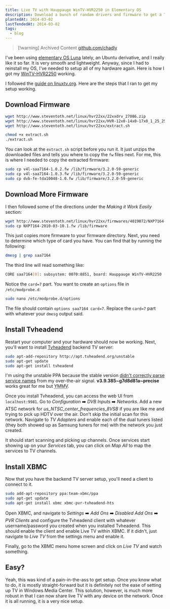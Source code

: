 ```yaml
---
title: Live TV with Hauppauge WinTV-HVR2250 in Elementary OS
description: Download a bunch of random drivers and firmware to get a TV card working in Linux.
plantedAt: 2014-03-02
lastTendedAt: 2014-03-02
tags:
  - blog
---
```

> [!warning] Archived Content
> [github.com/chadly](https://github.com/chadly/chadly.net)

I've been using [elementary OS Luna](http://elementaryos.org/) lately, an Ubuntu derivative, and I really like it so far. It is very smooth and lightweight. Anyway, since I had to reinstall my OS, I've needed to setup all of my hardware again. Here is how I got my [WinTV-HVR2250](http://hauppauge.com/site/products/data_hvr2250.html) working.

I followed the [guide on linuxtv.org](http://www.linuxtv.org/wiki/index.php/Hauppauge_WinTV-HVR-2200). Here are the steps that I ran to get my setup working.

## Download Firmware

```bash
wget http://www.steventoth.net/linux/hvr22xx/22xxdrv_27086.zip
wget http://www.steventoth.net/linux/hvr22xx/HVR-12x0-14x0-17x0_1_25_25271_WHQL.zip
wget http://www.steventoth.net/linux/hvr22xx/extract.sh

chmod +x extract.sh
./extract.sh
```

You can look at the `extract.sh` script before you run it. It just unzips the downloaded files and tells you where to copy the `fw` files next. For me, this is where I needed to copy the extracted firmware:

```bash
sudo cp v4l-saa7164-1.0.2.fw /lib/firmware/3.2.0-59-generic
sudo cp v4l-saa7164-1.0.3.fw /lib/firmware/3.2.0-59-generic
sudo cp dvb-fe-tda10048-1.0.fw /lib/firmware/3.2.0-59-generic
```

## Download More Firmware

I then followed some of the directions under the _Making it Work Easily_ section:

```bash
wget http://www.steventoth.net/linux/hvr22xx/firmwares/4019072/NXP7164-2010-03-10.1.fw
sudo cp NXP7164-2010-03-10.1.fw /lib/firmware
```

This just copies more firmware to your firmware directory. Next, you need to determine which type of card you have. You can find that by running the following:

```bash
dmesg | grep saa7164
```

The third line will read something like:

```bash
CORE saa7164[0]: subsystem: 0070:8851, board: Hauppauge WinTV-HVR2250 [card=7,insmod option]
```

Notice the `card=7` part. You want to create an `options` file in `/etc/modprobe.d`:

```bash
sudo nano /etc/modprobe.d/options
```

The file should contain `options saa7164 card=7`. Replace the `card=7` part with whatever your `dmesg` output said.

## Install Tvheadend

Restart your computer and your hardware should now be working. Next, you'll want to install [Tvheadend](https://tvheadend.org/) backend TV server:

```bash
sudo apt-add-repository http://apt.tvheadend.org/unstable
sudo apt-get update
sudo apt-get install tvheadend
```

<Alert type="warning" title="Warning">

I'm using the unstable PPA because the stable version [didn't correctly parse service names](https://tvheadend.org/issues/1695) from my over-the-air signal. **v3.9.385~g7d8d81a~precise** works great for me but <abbr title="Your mileage may vary">YMMV</abbr>.

</Alert>

Once you install Tvheadend, you can access the web UI from `localhost:9981`. Go to _Configuration_ ➡️ _DVB Inputs_ ➡️ _Networks_. Add a new ATSC network for _us_NTSC_center_frequencies_8VSB_ if you are like me and trying to pick up HDTV over the air. Don't skip the initial scan for this network. Navigate to _TV Adapters_ and enable each of the dual tuners listed (they both showed up as Samsung tuners for me) with the network you just created.

It should start scanning and picking up channels. Once services start showing up on your _Services_ tab, you can click on _Map All_ to map the services to TV channels.

## Install XBMC

Now that you have the backend TV server setup, you'll need a client to connect to it.

```bash
sudo add-apt-repository ppa:team-xbmc/ppa
sudo apt-get update
sudo apt-get install xbmc xbmc-pvr-tvheadend-hts
```

Open XBMC, and navigate to _Settings_ ➡️ _Add Ons_ ➡️ _Disabled Add Ons_ ➡️ _PVR Clients_ and configure the Tvheadend client with whatever username/password you created when you installed Tvheadend. This should enable the client and enable Live TV within XBMC. If it didn't, just navigate to _Live TV_ from the settings menu and enable it.

Finally, go to the XBMC menu home screen and click on _Live TV_ and watch something.

## Easy?

Yeah, this was kind of a pain-in-the-ass to get setup. Once you know what to do, it is mostly straight-forward but it is definitely not the ease of setting up TV in Windows Media Center. This solution, however, is much more robust in that I can now share live TV with any device on the network. Once it is all running, it is a very nice setup.